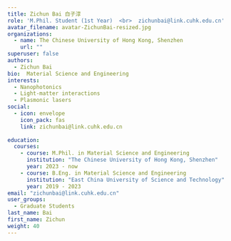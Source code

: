 ```yaml
---
title: Zichun Bai 白子淳
role: 'M.Phil. Student (1st Year)  <br>  zichunbai@link.cuhk.edu.cn'
avatar_filename: avatar-ZichunBai-resized.jpg
organizations:
  - name: The Chinese University of Hong Kong, Shenzhen
    url: ""
superuser: false
authors:
  - Zichun Bai
bio:  Material Science and Engineering
interests:
  - Nanophotonics
  - Light-matter interactions
  - Plasmonic lasers
social:
  - icon: envelope
    icon_pack: fas
    link: zichunbai@link.cuhk.edu.cn
   
education:
  courses:
    - course: M.Phil. in Material Science and Engineering
      institution: "The Chinese University of Hong Kong, Shenzhen"
      year: 2023 - now
    - course: B.Eng. in Material Science and Engineering
      institution: "East China University of Science and Technology"
      year: 2019 - 2023
email: "zichunbai@link.cuhk.edu.cn"
user_groups:
  - Graduate Students
last_name: Bai
first_name: Zichun
weight: 40
---
```


